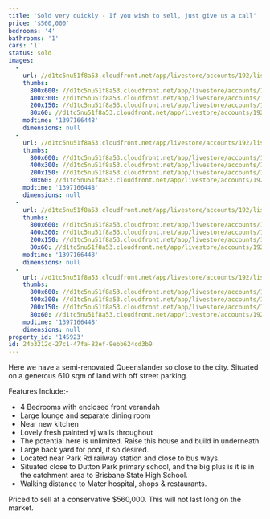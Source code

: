 ```yaml
---
title: 'Sold very quickly - If you wish to sell, just give us a call'
price: '$560,000'
bedrooms: '4'
bathrooms: '1'
cars: '1'
status: sold
images:
  -
    url: //d1tc5nu51f8a53.cloudfront.net/app/livestore/accounts/192/listings/98082/images/103861748-1_5952984588_20140411034224.jpg
    thumbs:
      800x600: //d1tc5nu51f8a53.cloudfront.net/app/livestore/accounts/192/listings/98082/images/103861748-1_5952984588_20140411034224_800x600.jpg
      400x300: //d1tc5nu51f8a53.cloudfront.net/app/livestore/accounts/192/listings/98082/images/103861748-1_5952984588_20140411034224_400x300.jpg
      200x150: //d1tc5nu51f8a53.cloudfront.net/app/livestore/accounts/192/listings/98082/images/103861748-1_5952984588_20140411034224_200x150.jpg
      80x60: //d1tc5nu51f8a53.cloudfront.net/app/livestore/accounts/192/listings/98082/images/103861748-1_5952984588_20140411034224_80x60.jpg
    modtime: '1397166448'
    dimensions: null
  -
    url: //d1tc5nu51f8a53.cloudfront.net/app/livestore/accounts/192/listings/98082/images/103861748-2_5550792860_20140411034223.jpg
    thumbs:
      800x600: //d1tc5nu51f8a53.cloudfront.net/app/livestore/accounts/192/listings/98082/images/103861748-2_5550792860_20140411034223_800x600.jpg
      400x300: //d1tc5nu51f8a53.cloudfront.net/app/livestore/accounts/192/listings/98082/images/103861748-2_5550792860_20140411034223_400x300.jpg
      200x150: //d1tc5nu51f8a53.cloudfront.net/app/livestore/accounts/192/listings/98082/images/103861748-2_5550792860_20140411034223_200x150.jpg
      80x60: //d1tc5nu51f8a53.cloudfront.net/app/livestore/accounts/192/listings/98082/images/103861748-2_5550792860_20140411034223_80x60.jpg
    modtime: '1397166448'
    dimensions: null
  -
    url: //d1tc5nu51f8a53.cloudfront.net/app/livestore/accounts/192/listings/98082/images/103861748-3_7123879823_20140411034224.jpg
    thumbs:
      800x600: //d1tc5nu51f8a53.cloudfront.net/app/livestore/accounts/192/listings/98082/images/103861748-3_7123879823_20140411034224_800x600.jpg
      400x300: //d1tc5nu51f8a53.cloudfront.net/app/livestore/accounts/192/listings/98082/images/103861748-3_7123879823_20140411034224_400x300.jpg
      200x150: //d1tc5nu51f8a53.cloudfront.net/app/livestore/accounts/192/listings/98082/images/103861748-3_7123879823_20140411034224_200x150.jpg
      80x60: //d1tc5nu51f8a53.cloudfront.net/app/livestore/accounts/192/listings/98082/images/103861748-3_7123879823_20140411034224_80x60.jpg
    modtime: '1397166448'
    dimensions: null
  -
    url: //d1tc5nu51f8a53.cloudfront.net/app/livestore/accounts/192/listings/98082/images/103861748-4_7952078968_20140411034222.jpg
    thumbs:
      800x600: //d1tc5nu51f8a53.cloudfront.net/app/livestore/accounts/192/listings/98082/images/103861748-4_7952078968_20140411034222_800x600.jpg
      400x300: //d1tc5nu51f8a53.cloudfront.net/app/livestore/accounts/192/listings/98082/images/103861748-4_7952078968_20140411034222_400x300.jpg
      200x150: //d1tc5nu51f8a53.cloudfront.net/app/livestore/accounts/192/listings/98082/images/103861748-4_7952078968_20140411034222_200x150.jpg
      80x60: //d1tc5nu51f8a53.cloudfront.net/app/livestore/accounts/192/listings/98082/images/103861748-4_7952078968_20140411034222_80x60.jpg
    modtime: '1397166448'
    dimensions: null
property_id: '145923'
id: 24b3212c-27c1-47fa-82ef-9ebb624cd3b9
---
```

Here we have a semi-renovated Queenslander  so close to the city.  Situated on a generous 610 sqm of land with off street parking.

Features Include:-
- 4 Bedrooms with enclosed front verandah
- Large lounge and separate dining room
- Near new kitchen
- Lovely fresh  painted vj walls throughout
- The potential here is unlimited.  Raise this house and  build in underneath.
- Large back yard for pool, if so desired.
- Located near Park Rd railway station and close to bus ways.
- Situated close to Dutton Park primary school, and the big plus is it is in the catchment area to Brisbane State High School.
- Walking distance to Mater hospital, shops & restaurants.

Priced to sell at a conservative $560,000.  This will not last long on the market.